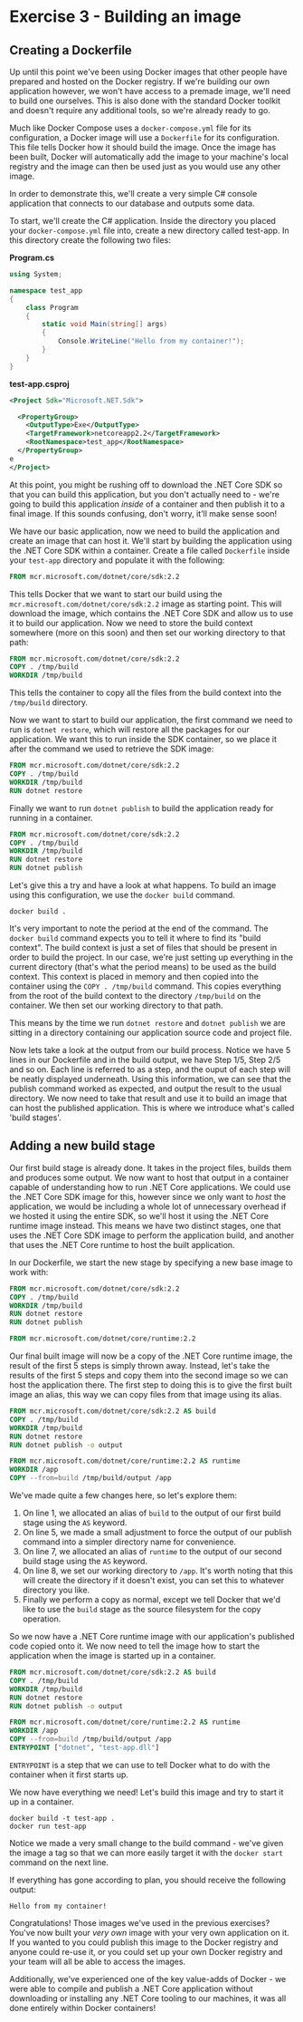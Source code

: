 # Exercise 3 - Building an image

## Creating a Dockerfile

Up until this point we've been using Docker images that other people have prepared and hosted on the Docker registry. If we're building our own application however, we won't have access to a premade image, we'll need to build one ourselves. This is also done with the standard Docker toolkit and doesn't require any additional tools, so we're already ready to go.

Much like Docker Compose uses a `docker-compose.yml` file for its configuration, a Docker image will use a `Dockerfile` for its configuration. This file tells Docker how it should build the image. Once the image has been built, Docker will automatically add the image to your machine's local registry and the image can then be used just as you would use any other image.

In order to demonstrate this, we'll create a very simple C# console application that connects to our database and outputs some data.

To start, we'll create the C# application. Inside the directory you placed your `docker-compose.yml` file into, create a new directory called test-app. In this directory create the following two files:

**Program.cs**

```csharp
using System;

namespace test_app
{
    class Program
    {
        static void Main(string[] args)
        {
            Console.WriteLine("Hello from my container!");
        }
    }
}
```

**test-app.csproj**

```xml
<Project Sdk="Microsoft.NET.Sdk">

  <PropertyGroup>
    <OutputType>Exe</OutputType>
    <TargetFramework>netcoreapp2.2</TargetFramework>
    <RootNamespace>test_app</RootNamespace>
  </PropertyGroup>
e
</Project>
```

At this point, you might be rushing off to download the .NET Core SDK so that you can build this application, but you don't actually need to - we're going to build this application _inside_ of a container and then publish it to a final image. If this sounds confusing, don't worry, it'll make sense soon!

We have our basic application, now we need to build the application and create an image that can host it. We'll start by building the application using the .NET Core SDK within a container. Create a file called `Dockerfile` inside your `test-app` directory and populate it with the following:

```dockerfile
FROM mcr.microsoft.com/dotnet/core/sdk:2.2
```

This tells Docker that we want to start our build using the `mcr.microsoft.com/dotnet/core/sdk:2.2` image as starting point. This will download the image, which contains the .NET Core SDK and allow us to use it to build our application. Now we need to store the build context somewhere (more on this soon) and then set our working directory to that path:

```dockerfile
FROM mcr.microsoft.com/dotnet/core/sdk:2.2
COPY . /tmp/build
WORKDIR /tmp/build
```

This tells the container to copy all the files from the build context into the `/tmp/build` directory.

Now we want to start to build our application, the first command we need to run is `dotnet restore`, which will restore all the packages for our application. We want this to run inside the SDK container, so we place it after the command we used to retrieve the SDK image:

```dockerfile
FROM mcr.microsoft.com/dotnet/core/sdk:2.2
COPY . /tmp/build
WORKDIR /tmp/build
RUN dotnet restore
```

Finally we want to run `dotnet publish` to build the application ready for running in a container.

```dockerfile
FROM mcr.microsoft.com/dotnet/core/sdk:2.2
COPY . /tmp/build
WORKDIR /tmp/build
RUN dotnet restore
RUN dotnet publish
```

Let's give this a try and have a look at what happens. To build an image using this configuration, we use the `docker build` command.

```
docker build .
```

It's very important to note the period at the end of the command. The `docker build` command expects you to tell it where to find its "build context". The build context is just a set of files that should be present in order to build the project. In our case, we're just setting up everything in the current directory (that's what the period means) to be used as the build context. This context is placed in memory and then copied into the container using the `COPY . /tmp/build` command. This copies everything from the root of the build context to the directory `/tmp/build` on the container. We then set our working directory to that path.

This means by the time we run `dotnet restore` and `dotnet publish` we are sitting in a directory containing our application source code and project file.

Now lets take a look at the output from our build process. Notice we have 5 lines in our Dockerfile and in the build output, we have Step 1/5, Step 2/5 and so on. Each line is referred to as a step, and the ouput of each step will be neatly displayed underneath. Using this information, we can see that the publish command worked as expected, and output the result to the usual directory. We now need to take that result and use it to build an image that can host the published application. This is where we introduce what's called 'build stages'.

## Adding a new build stage

Our first build stage is already done. It takes in the project files, builds them and produces some output. We now want to host that output in a container capable of understanding how to run .NET Core applications. We could use the .NET Core SDK image for this, however since we only want to _host_ the application, we would be including a whole lot of unnecessary overhead if we hosted it using the entire SDK, so we'll host it using the .NET Core runtime image instead. This means we have two distinct stages, one that uses the .NET Core SDK image to perform the application build, and another that uses the .NET Core runtime to host the built application.

In our Dockerfile, we start the new stage by specifying a new base image to work with:

```dockerfile
FROM mcr.microsoft.com/dotnet/core/sdk:2.2
COPY . /tmp/build
WORKDIR /tmp/build
RUN dotnet restore
RUN dotnet publish

FROM mcr.microsoft.com/dotnet/core/runtime:2.2
```

Our final built image will now be a copy of the .NET Core runtime image, the result of the first 5 steps is simply thrown away. Instead, let's take the results of the first 5 steps and copy them into the second image so we can host the application there. The first step to doing this is to give the first built image an alias, this way we can copy files from that image using its alias.

```dockerfile
FROM mcr.microsoft.com/dotnet/core/sdk:2.2 AS build
COPY . /tmp/build
WORKDIR /tmp/build
RUN dotnet restore
RUN dotnet publish -o output

FROM mcr.microsoft.com/dotnet/core/runtime:2.2 AS runtime
WORKDIR /app
COPY --from=build /tmp/build/output /app
```

We've made quite a few changes here, so let's explore them:

1. On line 1, we allocated an alias of `build` to the output of our first build stage using the `AS` keyword.
2. On line 5, we made a small adjustment to force the output of our publish command into a simpler directory name for convenience.
3. On line 7, we allocated an alias of `runtime` to the output of our second build stage using the `AS` keyword.
4. On line 8, we set our working directory to `/app`. It's worth noting that this will create the directory if it doesn't exist, you can set this to whatever directory you like.
5. Finally we perform a copy as normal, except we tell Docker that we'd like to use the `build` stage as the source filesystem for the copy operation.

So we now have a .NET Core runtime image with our application's published code copied onto it. We now need to tell the image how to start the application when the image is started up in a container.

```dockerfile
FROM mcr.microsoft.com/dotnet/core/sdk:2.2 AS build
COPY . /tmp/build
WORKDIR /tmp/build
RUN dotnet restore
RUN dotnet publish -o output

FROM mcr.microsoft.com/dotnet/core/runtime:2.2 AS runtime
WORKDIR /app
COPY --from=build /tmp/build/output /app
ENTRYPOINT ["dotnet", "test-app.dll"]
```

`ENTRYPOINT` is a step that we can use to tell Docker what to do with the container when it first starts up.

We now have everything we need! Let's build this image and try to start it up in a container.

```
docker build -t test-app .
docker run test-app
```

Notice we made a very small change to the build command - we've given the image a tag so that we can more easily target it with the `docker start` command on the next line.

If everything has gone according to plan, you should receive the following output:

```
Hello from my container!
```

Congratulations! Those images we've used in the previous exercises? You've now built your _very own_ image with your very own application on it. If you wanted to you could publish this image to the Docker registry and anyone could re-use it, or you could set up your own Docker registry and your team will all be able to access the images.

Additionally, we've experienced one of the key value-adds of Docker - we were able to compile and publish a .NET Core application without downloading or installing any .NET Core tooling to our machines, it was all done entirely within Docker containers!

